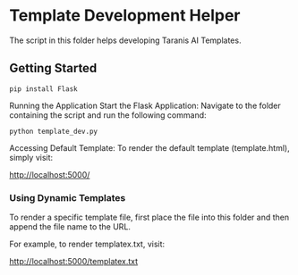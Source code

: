 # Template Development Helper

The script in this folder helps developing Taranis AI Templates.

## Getting Started

```
pip install Flask
```
Running the Application
Start the Flask Application: Navigate to the folder containing the script and run the following command:

```
python template_dev.py
```

Accessing Default Template: To render the default template (template.html), simply visit:

[http://localhost:5000/](http://localhost:5000/)


### Using Dynamic Templates

To render a specific template file, first place the file into this folder and then append the file name to the URL.

For example, to render templatex.txt, visit:

[http://localhost:5000/templatex.txt](http://localhost:5000/templatex.txt)

